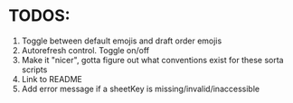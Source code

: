 # TODOS:
1. Toggle between default emojis and draft order emojis
2. Autorefresh control. Toggle on/off
3. Make it "nicer", gotta figure out what conventions exist for these sorta scripts
4. Link to README
5. Add error message if a sheetKey is missing/invalid/inaccessible
